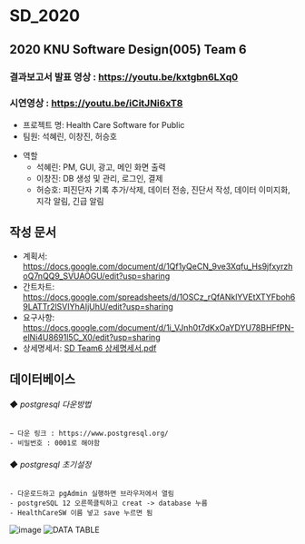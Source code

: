 # SD_2020
## 2020 KNU Software Design(005) Team 6

### 결과보고서 발표 영상 : https://youtu.be/kxtgbn6LXq0
### 시연영상 : https://youtu.be/iCitJNi6xT8

- 프로젝트 명: Health Care Software for Public
- 팀원: 석혜린, 이창진, 허승호
* 역할
  * 석혜린: PM, GUI, 광고, 메인 화면 출력
  * 이창진: DB 생성 및 관리, 로그인, 결제
  * 허승호: 피진단자 기록 추가/삭제, 데이터 전송, 진단서 작성, 데이터 이미지화, 지각 알림, 긴급 알림

## 작성 문서
- 계획서: https://docs.google.com/document/d/1Qf1yQeCN_9ve3Xqfu_Hs9jfxyrzhoQ7nQQ9_SVUAOGU/edit?usp=sharing
- 간트차트: https://docs.google.com/spreadsheets/d/1OSCz_rQfANklYVEtXTYFboh69LATTr2lSVIYhAIjUhU/edit?usp=sharing
- 요구사항: https://docs.google.com/document/d/1i_VJnh0t7dKxOaYDYU78BHFfPN-elNi4U8691l5C_X0/edit?usp=sharing
- 상세명세서: [SD Team6 상세명세서.pdf](https://github.com/Jotter-Vortex/STORE/files/5719012/SD.Team6.pdf)

## 데이터베이스

 ###### ◆ postgresql 다운방법
    − 다운 링크 : https://www.postgresql.org/
    - 비밀번호 : 0001로 해야함
    
 ###### ◆ postgresql 초기설정
    - 다운로드하고 pgAdmin 실행하면 브라우저에서 열림
    - postgreSQL 12 오른쪽클릭하고 creat -> database 누름
    - HealthCareSW 이름 넣고 save 누르면 됨

![image](https://user-images.githubusercontent.com/50590132/98459343-63283300-21dd-11eb-81e2-9061d96eada9.png)
![DATA TABLE](https://user-images.githubusercontent.com/50590132/100550610-84e97700-32be-11eb-91f6-c95e4bd481c1.png)
